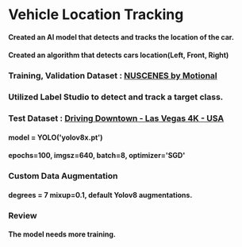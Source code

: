 # Vehicle Location Tracking

#### Created an AI model that detects and tracks the location of the car.   
#### Created an algorithm that detects cars location(Left, Front, Right)

### Training, Validation Dataset : [NUSCENES by Motional](https://www.nuscenes.org/nuscenes)
### Utilized Label Studio to detect and track a target class.
### Test Dataset : [Driving Downtown - Las Vegas 4K - USA](https://www.youtube.com/watch?v=DL703lh_my8&t=48s)   

#### model = YOLO('yolov8x.pt')
#### epochs=100, imgsz=640, batch=8, optimizer='SGD'

### Custom Data Augmentation   
#### degrees = 7 mixup=0.1, default Yolov8 augmentations.   

### Review
#### The model needs more training.
